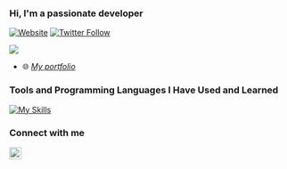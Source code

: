 ### Hi, I'm a passionate developer

[![Website](https://img.shields.io/website?label=HichamAf.github.io&style=for-the-badge&url=https%3A%2F%2FHichamAF.github.io)](https://HichamAf.github.io)
[![Twitter Follow](https://img.shields.io/twitter/follow/HichamAfilali?color=1DA1F2&logo=twitter&style=for-the-badge)](https://twitter.com/intent/follow?original_referer=https%3A%2F%2Fgithub.com%2FHichamAf&screen_name=HichamAfilali)

<p><img src="https://github-readme-streak-stats.herokuapp.com/?user=HichamAf&theme=algolia"/></p>

<!-- - 🥇 Certification:<br> -->
- 🌐 <a href="https://hichamaf.github.io/"><em>My portfolio</em></a> <!-- <img src="https://img.shields.io/badge/WEBSITE-12100E?logo=html5&color=1DA1F2&logoColor=white" /> -->
### Tools and Programming Languages I Have Used and Learned
[![My Skills](https://skillicons.dev/icons?i=js,react,java,spring,git)](https://skillicons.dev)

<!-- ### 🙊 A little laughter for you 
![Jokes Card](https://readme-jokes.vercel.app/api?theme=algolia) -->

### Connect with me

[<img align="left" alt="codeSTACKr | LinkedIn" width="22px" src="https://cdn.jsdelivr.net/npm/simple-icons@v3/icons/linkedin.svg" />][Linkedin]

[Linkedin]: https://linkedin.com/in/hichamafilali
